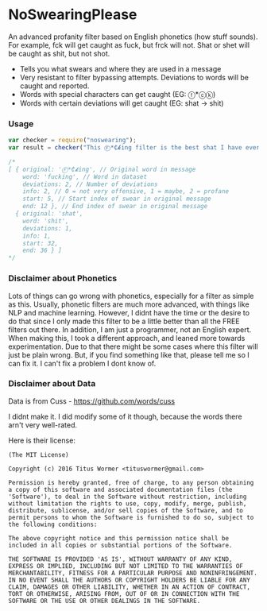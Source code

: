 # NoSwearingPlease
An advanced profanity filter based on English phonetics (how stuff sounds). For example, fck will get caught as fuck, but frck will not. Shat or shet will be caught as shit, but not shot.

* Tells you what swears and where they are used in a message
* Very resistant to filter bypassing attempts. Deviations to words will be caught and reported.
* Words with special characters can get caught (EG: ⓕ*ⓒⓚ)
* Words with certain deviations will get caught (EG: shat -> shit)

### Usage

```js
var checker = require("noswearing");
var result = checker("This Ⓕ*₵𝓴ing filter is the best shat I have ever seen");

/*
[ { original: 'Ⓕ*₵𝓴ing', // Original word in message
    word: 'fucking', // Word in dataset
    deviations: 2, // Number of deviations
    info: 2, // 0 = not very offensive, 1 = maybe, 2 = profane
    start: 5, // Start index of swear in original message
    end: 12 }, // End index of swear in original message
  { original: 'shat',
    word: 'shit',
    deviations: 1,
    info: 1,
    start: 32,
    end: 36 } ]
*/
```

### Disclaimer about Phonetics

Lots of things can go wrong with phonetics, especially for a filter as simple as this. Usually, phonetic filters are much more advanced, with things like NLP and machine learning. However, I didnt have the time or the desire to do that since I only made this filter to be a little better than all the FREE filters out there. In addition, I am just a programmer, not an English expert. When making this, I took a different approach, and leaned more towards experimentation. Due to that there might be some cases where this filter will just be plain wrong. But, if you find something like that, please tell me so I can fix it. I can't fix a problem I dont know of.

### Disclaimer about Data
Data is from Cuss - https://github.com/words/cuss

I didnt make it. I did modify some of it though, because the words there arn't very well-rated.

Here is their license:

```
(The MIT License)

Copyright (c) 2016 Titus Wormer <tituswormer@gmail.com>

Permission is hereby granted, free of charge, to any person obtaining
a copy of this software and associated documentation files (the
'Software'), to deal in the Software without restriction, including
without limitation the rights to use, copy, modify, merge, publish,
distribute, sublicense, and/or sell copies of the Software, and to
permit persons to whom the Software is furnished to do so, subject to
the following conditions:

The above copyright notice and this permission notice shall be
included in all copies or substantial portions of the Software.

THE SOFTWARE IS PROVIDED 'AS IS', WITHOUT WARRANTY OF ANY KIND,
EXPRESS OR IMPLIED, INCLUDING BUT NOT LIMITED TO THE WARRANTIES OF
MERCHANTABILITY, FITNESS FOR A PARTICULAR PURPOSE AND NONINFRINGEMENT.
IN NO EVENT SHALL THE AUTHORS OR COPYRIGHT HOLDERS BE LIABLE FOR ANY
CLAIM, DAMAGES OR OTHER LIABILITY, WHETHER IN AN ACTION OF CONTRACT,
TORT OR OTHERWISE, ARISING FROM, OUT OF OR IN CONNECTION WITH THE
SOFTWARE OR THE USE OR OTHER DEALINGS IN THE SOFTWARE.
```
